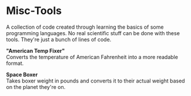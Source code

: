 # Misc-Tools
A collection of code created through learning the basics of some programming languages. No real scientific stuff can be done with these tools. They're just a bunch of lines of code.

**"American Temp Fixer"**   
Converts the temperature of American Fahrenheit into a more readable format. 

**Space Boxer**   
Takes boxer weight in pounds and converts it to their actual weight based on the planet they're on.
